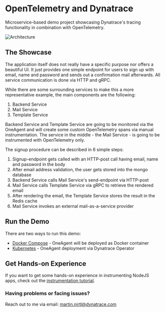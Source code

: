 # OpenTelemetry and Dynatrace

Microservice-based demo project showcasing Dynatrace's tracing functionality in combination with OpenTelemetry.

![Architecture](https://raw.githubusercontent.com/martinnirtl/otel-demo/master/docs/img/architecture-diagram.png)

## The Showcase

The application itself does not really have a specific purpose nor offers a beautiful UI. It just provides one simple endpoint for users to sign up with email, name and password and sends out a confirmation mail afterwards. All service communication is done via HTTP and gRPC.

While there are some surrounding services to make this a more representative example, the main components are the following:

1. Backend Service
2. Mail Service
3. Template Service

Backend Service and Template Service are going to be monitored via the OneAgent and will create some custom OpenTelemetry spans via manual instrumentation. The service in the middle - the Mail Service - is going to be instrumented with OpenTelemetry only.

The signup procedure can be described in 6 simple steps:

1. Signup-endpoint gets called with an HTTP-post call having email, name and password in the body
2. After email address validation, the user gets stored into the mongo database
3. Backend Service calls Mail Service's send-endpoint via HTTP-post
4. Mail Service calls Template Service via gRPC to retrieve the rendered email
5. After rendering the email, the Template Service stores the result in the Redis cache
6. Mail Service invokes an external mail-as-a-service provider

## Run the Demo

There are two ways to run this demo:

- [Docker Compose](https://raw.githubusercontent.com/martinnirtl/otel-demo/master/docs/run-docker-compose.md) - OneAgent will be deployed as Docker container
- [Kubernetes](https://raw.githubusercontent.com/martinnirtl/otel-demo/master/docs/run-kubernetes.md) - OneAgent deployment via Dynatrace Operator

## Get Hands-on Experience

If you want to get some hands-on experience in instrumenting NodeJS apps, check out the [instrumentation tutorial](https://raw.githubusercontent.com/martinnirtl/otel-demo/master/docs/instrumentation-tutorial.md).

### Having problems or facing issues?

Reach out to me via email: [martin.nirtl@dynatrace.com](mailto:martin.nirtl@dynatrace.com)
